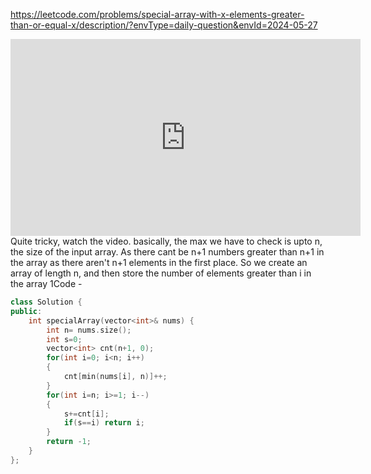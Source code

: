 https://leetcode.com/problems/special-array-with-x-elements-greater-than-or-equal-x/description/?envType=daily-question&envId=2024-05-27

<iframe width="560" height="315" src="https://www.youtube.com/embed/NqupGY4-1tQ?si=XtXZBrCdpaD1JtjK" title="YouTube video player" frameborder="0" allow="accelerometer; autoplay; clipboard-write; encrypted-media; gyroscope; picture-in-picture; web-share" referrerpolicy="strict-origin-when-cross-origin" allowfullscreen></iframe>
Quite tricky, watch the video. 
basically, the max we have to check is upto n, the size of the input array. As there cant be n+1 numbers greater than n+1 in the array as there aren't n+1 elements in the first place. 
So we create an array of length n, and then store the number of elements greater than i in the array 1<i< n . But, all elements greater than n are counted at the nth index only.
![[Pasted image 20240527165805.png|425]]


Code - 
```C++
class Solution {
public:
    int specialArray(vector<int>& nums) {
        int n= nums.size();
        int s=0;
        vector<int> cnt(n+1, 0);
        for(int i=0; i<n; i++) 
        {
            cnt[min(nums[i], n)]++;
        }
        for(int i=n; i>=1; i--)
        {
            s+=cnt[i];
            if(s==i) return i;
        }
        return -1;
    }
};
```

